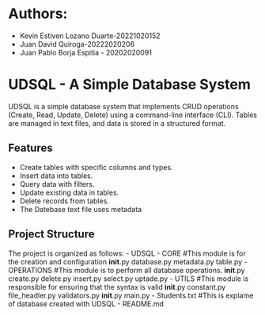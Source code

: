 # Authors: 
- Kevin Estiven Lozano Duarte-20221020152
- Juan David Quiroga-20222020206
- Juan Pablo Borja Espitia - 20202020091

# UDSQL - A Simple Database System

UDSQL is a simple database system that implements CRUD operations (Create, Read, Update, Delete) using a command-line interface (CLI). Tables are managed in text files, and data is stored in a structured format.

## Features

- Create tables with specific columns and types.
- Insert data into tables.
- Query data with filters.
- Update existing data in tables.
- Delete records from tables.
- The Datebase text file uses metadata

## Project Structure

The project is organized as follows:
        - UDSQL
            - CORE #This module is for the creation and configuration
                __init__.py
                database.py
                metadata.py
                table.py
            - OPERATIONS #This module is to perform all database operations. 
                __init__.py
                create.py
                delete.py
                insert.py
                select.py
                uptade.py
            - UTILS #This module is responsible for ensuring that the syntax is valid 
                __init__.py
                constant.py
                file_headler.py
                validators.py
            __init__.py
            main.py
        - Students.txt #This is explame of database created with UDSQL
        - README.md
